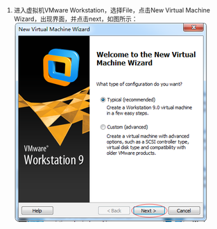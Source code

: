 1.	进入虚拟机VMware Workstation，选择File，点击New Virtual Machine Wizard，出现界面，并点击next，如图所示：
![环境搭建过程（1）](https://github.com/shilingyu/MySQL-doc/blob/master/img/环境搭建过程（1）.png)
